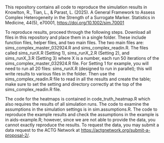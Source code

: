 This repository contains all code to reproduce the simulation results in Knowlton, R., Tian, L., & Parast, L. (2025). A General Framework to Assess Complex Heterogeneity in the Strength of a Surrogate Marker. Statistics in Medicine, 44(5), e70001,  https://doi.org/10.1002/sim.70001

To reproduce results, proceed through the following steps. Download all files in this repository and place them in a single folder. These include function files, helper files, and two main files. The two main files are:
sims_complex_master_032924.R and sims_complex_readin.R. The files called sims_runX.R (Setting 1), sims_runX_2.R (Setting 2), and sims_runX_3.R (Setting 3) where X is a number, each run 50 iterations of the 
sims_complex_master_032924.R file. For Setting 1 for example, you will need to run all 20 files: sims_runX.R (designed to run in parallel); this will write results to various files in the folder. Then use the sims_complex_readin.R file to read in all the results and create the table; make sure to set the setting and directory correctly at the top of the sims_complex_readin.R file.

The code for the heatmaps is contained in code_truth_heatmap.R which also requires the results of all simulation runs. The code to examine the assumptions in the simulation settings is in sim.assumptions.R. The code to reproduce the example results and check the assumptions in the example is in aids-example.R; however, since we are not able to provide the data, you cannot exactly reproduce the results. To request the data, you may submit a data request to the ACTG Network at https://actgnetwork.org/submit-a-proposal-2/.
